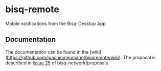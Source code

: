 # bisq-remote
Mobile notifications from the Bisq-Desktop App 

## Documentation
The documentation can be found in the [wiki] (https://github.com/joachimneumann/bisqremote/wiki). The proposal is described in [issue 25](https://github.com/bisq-network/proposals/issues/25) of bisq-network/proposals.
